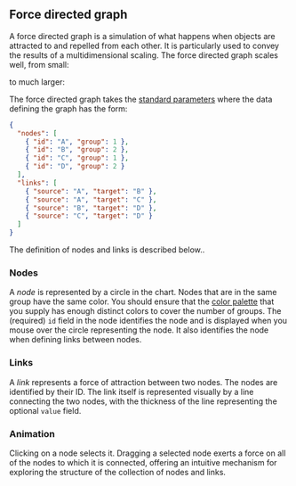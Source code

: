 ## Force directed graph

A force directed graph is a simulation of what happens when objects
are attracted to and repelled from each other. It is particularly
used to convey the results of a multidimensional scaling. The
force directed graph scales well, from small:

<span  class="chart-container" id="force_0"></span>

to much larger:

<span  class="chart-container" id="force_1"></span>

<Parameters>

The force directed graph takes the [standard parameters](/charts/#standard-parameters)
where the data defining the graph has the form:

<Parameter name="data" type="dict">
<div>

~~~json
{
  "nodes": [
    { "id": "A", "group": 1 },
    { "id": "B", "group": 2 },
    { "id": "C", "group": 1 },
    { "id": "D", "group": 2 }
  ],
  "links": [
    { "source": "A", "target": "B" },
    { "source": "A", "target": "C" },
    { "source": "B", "target": "D" },
    { "source": "C", "target": "D" }
  ]
}
~~~

The definition of nodes and links is described below..

</div>
</Parameter>
</Parameters>

### Nodes

A *node* is represented by a circle in the chart. Nodes that are
in the same group have the same color. You should ensure that the
[color palette](/color) that you supply has enough distinct colors
to cover the number of groups. The (required) `id` field in the
node identifies the node and is displayed when you mouse over the
circle representing the node. It also identifies the node when
defining links between nodes.

### Links

A *link* represents a force of attraction between two nodes. The
nodes are identified by their ID. The link itself is represented
visually by a line connecting the two nodes, with the thickness
of the line representing the optional `value` field.

### Animation

Clicking on a node selects it. Dragging a selected node exerts a
force on all of the nodes to which it is connected, offering an
intuitive mechanism for exploring the structure of the collection
of nodes and links.

<script>
     setTimeout(() => {
  Promise.resolve().then(() => {
    Doodl.force('#force_0',{'nodes': [{'id': 'A', 'group': 1}, {'id': 'B', 'group': 2}, {'id': 'C', 'group': 1}, {'id': 'D', 'group': 2}], 'links': [{'source': 'A', 'target': 'B'}, {'source': 'A', 'target': 'C'}, {'source': 'B', 'target': 'D'}, {'source': 'C', 'target': 'D'}]},{'width': 500, 'height': 500},{},['#A1C9F4', '#FFB482', '#8DE5A1', '#FF9F9B', '#D0BBFF', '#DEBB9B', '#FAB0E4', '#CFCFCF', '#FFFEA3', '#B9F2F0']);
    Doodl.force('#force_1',{'nodes': [{'id': 'Myriel', 'group': 1}, {'id': 'Napoleon', 'group': 1}, {'id': 'Mlle.Baptistine', 'group': 1}, {'id': 'Mme.Magloire', 'group': 1}, {'id': 'CountessdeLo', 'group': 1}, {'id': 'Geborand', 'group': 1}, {'id': 'Champtercier', 'group': 1}, {'id': 'Cravatte', 'group': 1}, {'id': 'Count', 'group': 1}, {'id': 'OldMan', 'group': 1}, {'id': 'Labarre', 'group': 2}, {'id': 'Valjean', 'group': 2}, {'id': 'Marguerite', 'group': 3}, {'id': 'Mme.deR', 'group': 2}, {'id': 'Isabeau', 'group': 2}, {'id': 'Gervais', 'group': 2}, {'id': 'Tholomyes', 'group': 3}, {'id': 'Listolier', 'group': 3}, {'id': 'Fameuil', 'group': 3}, {'id': 'Blacheville', 'group': 3}, {'id': 'Favourite', 'group': 3}, {'id': 'Dahlia', 'group': 3}, {'id': 'Zephine', 'group': 3}, {'id': 'Fantine', 'group': 3}, {'id': 'Mme.Thenardier', 'group': 4}, {'id': 'Thenardier', 'group': 4}, {'id': 'Cosette', 'group': 5}, {'id': 'Javert', 'group': 4}, {'id': 'Fauchelevent', 'group': 0}, {'id': 'Bamatabois', 'group': 2}, {'id': 'Perpetue', 'group': 3}, {'id': 'Simplice', 'group': 2}, {'id': 'Scaufflaire', 'group': 2}, {'id': 'Woman1', 'group': 2}, {'id': 'Judge', 'group': 2}, {'id': 'Champmathieu', 'group': 2}, {'id': 'Brevet', 'group': 2}, {'id': 'Chenildieu', 'group': 2}, {'id': 'Cochepaille', 'group': 2}, {'id': 'Pontmercy', 'group': 4}, {'id': 'Boulatruelle', 'group': 6}, {'id': 'Eponine', 'group': 4}, {'id': 'Anzelma', 'group': 4}, {'id': 'Woman2', 'group': 5}, {'id': 'MotherInnocent', 'group': 0}, {'id': 'Gribier', 'group': 0}, {'id': 'Jondrette', 'group': 7}, {'id': 'Mme.Burgon', 'group': 7}, {'id': 'Gavroche', 'group': 8}, {'id': 'Gillenormand', 'group': 5}, {'id': 'Magnon', 'group': 5}, {'id': 'Mlle.Gillenormand', 'group': 5}, {'id': 'Mme.Pontmercy', 'group': 5}, {'id': 'Mlle.Vaubois', 'group': 5}, {'id': 'Lt.Gillenormand', 'group': 5}, {'id': 'Marius', 'group': 8}, {'id': 'BaronessT', 'group': 5}, {'id': 'Mabeuf', 'group': 8}, {'id': 'Enjolras', 'group': 8}, {'id': 'Combeferre', 'group': 8}, {'id': 'Prouvaire', 'group': 8}, {'id': 'Feuilly', 'group': 8}, {'id': 'Courfeyrac', 'group': 8}, {'id': 'Bahorel', 'group': 8}, {'id': 'Bossuet', 'group': 8}, {'id': 'Joly', 'group': 8}, {'id': 'Grantaire', 'group': 8}, {'id': 'MotherPlutarch', 'group': 9}, {'id': 'Gueulemer', 'group': 4}, {'id': 'Babet', 'group': 4}, {'id': 'Claquesous', 'group': 4}, {'id': 'Montparnasse', 'group': 4}, {'id': 'Toussaint', 'group': 5}, {'id': 'Child1', 'group': 10}, {'id': 'Child2', 'group': 10}, {'id': 'Brujon', 'group': 4}, {'id': 'Mme.Hucheloup', 'group': 8}], 'links': [{'source': 'Napoleon', 'target': 'Myriel', 'value': 1}, {'source': 'Mlle.Baptistine', 'target': 'Myriel', 'value': 8}, {'source': 'Mme.Magloire', 'target': 'Myriel', 'value': 10}, {'source': 'Mme.Magloire', 'target': 'Mlle.Baptistine', 'value': 6}, {'source': 'CountessdeLo', 'target': 'Myriel', 'value': 1}, {'source': 'Geborand', 'target': 'Myriel', 'value': 1}, {'source': 'Champtercier', 'target': 'Myriel', 'value': 1}, {'source': 'Cravatte', 'target': 'Myriel', 'value': 1}, {'source': 'Count', 'target': 'Myriel', 'value': 2}, {'source': 'OldMan', 'target': 'Myriel', 'value': 1}, {'source': 'Valjean', 'target': 'Labarre', 'value': 1}, {'source': 'Valjean', 'target': 'Mme.Magloire', 'value': 3}, {'source': 'Valjean', 'target': 'Mlle.Baptistine', 'value': 3}, {'source': 'Valjean', 'target': 'Myriel', 'value': 5}, {'source': 'Marguerite', 'target': 'Valjean', 'value': 1}, {'source': 'Mme.deR', 'target': 'Valjean', 'value': 1}, {'source': 'Isabeau', 'target': 'Valjean', 'value': 1}, {'source': 'Gervais', 'target': 'Valjean', 'value': 1}, {'source': 'Listolier', 'target': 'Tholomyes', 'value': 4}, {'source': 'Fameuil', 'target': 'Tholomyes', 'value': 4}, {'source': 'Fameuil', 'target': 'Listolier', 'value': 4}, {'source': 'Blacheville', 'target': 'Tholomyes', 'value': 4}, {'source': 'Blacheville', 'target': 'Listolier', 'value': 4}, {'source': 'Blacheville', 'target': 'Fameuil', 'value': 4}, {'source': 'Favourite', 'target': 'Tholomyes', 'value': 3}, {'source': 'Favourite', 'target': 'Listolier', 'value': 3}, {'source': 'Favourite', 'target': 'Fameuil', 'value': 3}, {'source': 'Favourite', 'target': 'Blacheville', 'value': 4}, {'source': 'Dahlia', 'target': 'Tholomyes', 'value': 3}, {'source': 'Dahlia', 'target': 'Listolier', 'value': 3}, {'source': 'Dahlia', 'target': 'Fameuil', 'value': 3}, {'source': 'Dahlia', 'target': 'Blacheville', 'value': 3}, {'source': 'Dahlia', 'target': 'Favourite', 'value': 5}, {'source': 'Zephine', 'target': 'Tholomyes', 'value': 3}, {'source': 'Zephine', 'target': 'Listolier', 'value': 3}, {'source': 'Zephine', 'target': 'Fameuil', 'value': 3}, {'source': 'Zephine', 'target': 'Blacheville', 'value': 3}, {'source': 'Zephine', 'target': 'Favourite', 'value': 4}, {'source': 'Zephine', 'target': 'Dahlia', 'value': 4}, {'source': 'Fantine', 'target': 'Tholomyes', 'value': 3}, {'source': 'Fantine', 'target': 'Listolier', 'value': 3}, {'source': 'Fantine', 'target': 'Fameuil', 'value': 3}, {'source': 'Fantine', 'target': 'Blacheville', 'value': 3}, {'source': 'Fantine', 'target': 'Favourite', 'value': 4}, {'source': 'Fantine', 'target': 'Dahlia', 'value': 4}, {'source': 'Fantine', 'target': 'Zephine', 'value': 4}, {'source': 'Fantine', 'target': 'Marguerite', 'value': 2}, {'source': 'Fantine', 'target': 'Valjean', 'value': 9}, {'source': 'Mme.Thenardier', 'target': 'Fantine', 'value': 2}, {'source': 'Mme.Thenardier', 'target': 'Valjean', 'value': 7}, {'source': 'Thenardier', 'target': 'Mme.Thenardier', 'value': 13}, {'source': 'Thenardier', 'target': 'Fantine', 'value': 1}, {'source': 'Thenardier', 'target': 'Valjean', 'value': 12}, {'source': 'Cosette', 'target': 'Mme.Thenardier', 'value': 4}, {'source': 'Cosette', 'target': 'Valjean', 'value': 31}, {'source': 'Cosette', 'target': 'Tholomyes', 'value': 1}, {'source': 'Cosette', 'target': 'Thenardier', 'value': 1}, {'source': 'Javert', 'target': 'Valjean', 'value': 17}, {'source': 'Javert', 'target': 'Fantine', 'value': 5}, {'source': 'Javert', 'target': 'Thenardier', 'value': 5}, {'source': 'Javert', 'target': 'Mme.Thenardier', 'value': 1}, {'source': 'Javert', 'target': 'Cosette', 'value': 1}, {'source': 'Fauchelevent', 'target': 'Valjean', 'value': 8}, {'source': 'Fauchelevent', 'target': 'Javert', 'value': 1}, {'source': 'Bamatabois', 'target': 'Fantine', 'value': 1}, {'source': 'Bamatabois', 'target': 'Javert', 'value': 1}, {'source': 'Bamatabois', 'target': 'Valjean', 'value': 2}, {'source': 'Perpetue', 'target': 'Fantine', 'value': 1}, {'source': 'Simplice', 'target': 'Perpetue', 'value': 2}, {'source': 'Simplice', 'target': 'Valjean', 'value': 3}, {'source': 'Simplice', 'target': 'Fantine', 'value': 2}, {'source': 'Simplice', 'target': 'Javert', 'value': 1}, {'source': 'Scaufflaire', 'target': 'Valjean', 'value': 1}, {'source': 'Woman1', 'target': 'Valjean', 'value': 2}, {'source': 'Woman1', 'target': 'Javert', 'value': 1}, {'source': 'Judge', 'target': 'Valjean', 'value': 3}, {'source': 'Judge', 'target': 'Bamatabois', 'value': 2}, {'source': 'Champmathieu', 'target': 'Valjean', 'value': 3}, {'source': 'Champmathieu', 'target': 'Judge', 'value': 3}, {'source': 'Champmathieu', 'target': 'Bamatabois', 'value': 2}, {'source': 'Brevet', 'target': 'Judge', 'value': 2}, {'source': 'Brevet', 'target': 'Champmathieu', 'value': 2}, {'source': 'Brevet', 'target': 'Valjean', 'value': 2}, {'source': 'Brevet', 'target': 'Bamatabois', 'value': 1}, {'source': 'Chenildieu', 'target': 'Judge', 'value': 2}, {'source': 'Chenildieu', 'target': 'Champmathieu', 'value': 2}, {'source': 'Chenildieu', 'target': 'Brevet', 'value': 2}, {'source': 'Chenildieu', 'target': 'Valjean', 'value': 2}, {'source': 'Chenildieu', 'target': 'Bamatabois', 'value': 1}, {'source': 'Cochepaille', 'target': 'Judge', 'value': 2}, {'source': 'Cochepaille', 'target': 'Champmathieu', 'value': 2}, {'source': 'Cochepaille', 'target': 'Brevet', 'value': 2}, {'source': 'Cochepaille', 'target': 'Chenildieu', 'value': 2}, {'source': 'Cochepaille', 'target': 'Valjean', 'value': 2}, {'source': 'Cochepaille', 'target': 'Bamatabois', 'value': 1}, {'source': 'Pontmercy', 'target': 'Thenardier', 'value': 1}, {'source': 'Boulatruelle', 'target': 'Thenardier', 'value': 1}, {'source': 'Eponine', 'target': 'Mme.Thenardier', 'value': 2}, {'source': 'Eponine', 'target': 'Thenardier', 'value': 3}, {'source': 'Anzelma', 'target': 'Eponine', 'value': 2}, {'source': 'Anzelma', 'target': 'Thenardier', 'value': 2}, {'source': 'Anzelma', 'target': 'Mme.Thenardier', 'value': 1}, {'source': 'Woman2', 'target': 'Valjean', 'value': 3}, {'source': 'Woman2', 'target': 'Cosette', 'value': 1}, {'source': 'Woman2', 'target': 'Javert', 'value': 1}, {'source': 'MotherInnocent', 'target': 'Fauchelevent', 'value': 3}, {'source': 'MotherInnocent', 'target': 'Valjean', 'value': 1}, {'source': 'Gribier', 'target': 'Fauchelevent', 'value': 2}, {'source': 'Mme.Burgon', 'target': 'Jondrette', 'value': 1}, {'source': 'Gavroche', 'target': 'Mme.Burgon', 'value': 2}, {'source': 'Gavroche', 'target': 'Thenardier', 'value': 1}, {'source': 'Gavroche', 'target': 'Javert', 'value': 1}, {'source': 'Gavroche', 'target': 'Valjean', 'value': 1}, {'source': 'Gillenormand', 'target': 'Cosette', 'value': 3}, {'source': 'Gillenormand', 'target': 'Valjean', 'value': 2}, {'source': 'Magnon', 'target': 'Gillenormand', 'value': 1}, {'source': 'Magnon', 'target': 'Mme.Thenardier', 'value': 1}, {'source': 'Mlle.Gillenormand', 'target': 'Gillenormand', 'value': 9}, {'source': 'Mlle.Gillenormand', 'target': 'Cosette', 'value': 2}, {'source': 'Mlle.Gillenormand', 'target': 'Valjean', 'value': 2}, {'source': 'Mme.Pontmercy', 'target': 'Mlle.Gillenormand', 'value': 1}, {'source': 'Mme.Pontmercy', 'target': 'Pontmercy', 'value': 1}, {'source': 'Mlle.Vaubois', 'target': 'Mlle.Gillenormand', 'value': 1}, {'source': 'Lt.Gillenormand', 'target': 'Mlle.Gillenormand', 'value': 2}, {'source': 'Lt.Gillenormand', 'target': 'Gillenormand', 'value': 1}, {'source': 'Lt.Gillenormand', 'target': 'Cosette', 'value': 1}, {'source': 'Marius', 'target': 'Mlle.Gillenormand', 'value': 6}, {'source': 'Marius', 'target': 'Gillenormand', 'value': 12}, {'source': 'Marius', 'target': 'Pontmercy', 'value': 1}, {'source': 'Marius', 'target': 'Lt.Gillenormand', 'value': 1}, {'source': 'Marius', 'target': 'Cosette', 'value': 21}, {'source': 'Marius', 'target': 'Valjean', 'value': 19}, {'source': 'Marius', 'target': 'Tholomyes', 'value': 1}, {'source': 'Marius', 'target': 'Thenardier', 'value': 2}, {'source': 'Marius', 'target': 'Eponine', 'value': 5}, {'source': 'Marius', 'target': 'Gavroche', 'value': 4}, {'source': 'BaronessT', 'target': 'Gillenormand', 'value': 1}, {'source': 'BaronessT', 'target': 'Marius', 'value': 1}, {'source': 'Mabeuf', 'target': 'Marius', 'value': 1}, {'source': 'Mabeuf', 'target': 'Eponine', 'value': 1}, {'source': 'Mabeuf', 'target': 'Gavroche', 'value': 1}, {'source': 'Enjolras', 'target': 'Marius', 'value': 7}, {'source': 'Enjolras', 'target': 'Gavroche', 'value': 7}, {'source': 'Enjolras', 'target': 'Javert', 'value': 6}, {'source': 'Enjolras', 'target': 'Mabeuf', 'value': 1}, {'source': 'Enjolras', 'target': 'Valjean', 'value': 4}, {'source': 'Combeferre', 'target': 'Enjolras', 'value': 15}, {'source': 'Combeferre', 'target': 'Marius', 'value': 5}, {'source': 'Combeferre', 'target': 'Gavroche', 'value': 6}, {'source': 'Combeferre', 'target': 'Mabeuf', 'value': 2}, {'source': 'Prouvaire', 'target': 'Gavroche', 'value': 1}, {'source': 'Prouvaire', 'target': 'Enjolras', 'value': 4}, {'source': 'Prouvaire', 'target': 'Combeferre', 'value': 2}, {'source': 'Feuilly', 'target': 'Gavroche', 'value': 2}, {'source': 'Feuilly', 'target': 'Enjolras', 'value': 6}, {'source': 'Feuilly', 'target': 'Prouvaire', 'value': 2}, {'source': 'Feuilly', 'target': 'Combeferre', 'value': 5}, {'source': 'Feuilly', 'target': 'Mabeuf', 'value': 1}, {'source': 'Feuilly', 'target': 'Marius', 'value': 1}, {'source': 'Courfeyrac', 'target': 'Marius', 'value': 9}, {'source': 'Courfeyrac', 'target': 'Enjolras', 'value': 17}, {'source': 'Courfeyrac', 'target': 'Combeferre', 'value': 13}, {'source': 'Courfeyrac', 'target': 'Gavroche', 'value': 7}, {'source': 'Courfeyrac', 'target': 'Mabeuf', 'value': 2}, {'source': 'Courfeyrac', 'target': 'Eponine', 'value': 1}, {'source': 'Courfeyrac', 'target': 'Feuilly', 'value': 6}, {'source': 'Courfeyrac', 'target': 'Prouvaire', 'value': 3}, {'source': 'Bahorel', 'target': 'Combeferre', 'value': 5}, {'source': 'Bahorel', 'target': 'Gavroche', 'value': 5}, {'source': 'Bahorel', 'target': 'Courfeyrac', 'value': 6}, {'source': 'Bahorel', 'target': 'Mabeuf', 'value': 2}, {'source': 'Bahorel', 'target': 'Enjolras', 'value': 4}, {'source': 'Bahorel', 'target': 'Feuilly', 'value': 3}, {'source': 'Bahorel', 'target': 'Prouvaire', 'value': 2}, {'source': 'Bahorel', 'target': 'Marius', 'value': 1}, {'source': 'Bossuet', 'target': 'Marius', 'value': 5}, {'source': 'Bossuet', 'target': 'Courfeyrac', 'value': 12}, {'source': 'Bossuet', 'target': 'Gavroche', 'value': 5}, {'source': 'Bossuet', 'target': 'Bahorel', 'value': 4}, {'source': 'Bossuet', 'target': 'Enjolras', 'value': 10}, {'source': 'Bossuet', 'target': 'Feuilly', 'value': 6}, {'source': 'Bossuet', 'target': 'Prouvaire', 'value': 2}, {'source': 'Bossuet', 'target': 'Combeferre', 'value': 9}, {'source': 'Bossuet', 'target': 'Mabeuf', 'value': 1}, {'source': 'Bossuet', 'target': 'Valjean', 'value': 1}, {'source': 'Joly', 'target': 'Bahorel', 'value': 5}, {'source': 'Joly', 'target': 'Bossuet', 'value': 7}, {'source': 'Joly', 'target': 'Gavroche', 'value': 3}, {'source': 'Joly', 'target': 'Courfeyrac', 'value': 5}, {'source': 'Joly', 'target': 'Enjolras', 'value': 5}, {'source': 'Joly', 'target': 'Feuilly', 'value': 5}, {'source': 'Joly', 'target': 'Prouvaire', 'value': 2}, {'source': 'Joly', 'target': 'Combeferre', 'value': 5}, {'source': 'Joly', 'target': 'Mabeuf', 'value': 1}, {'source': 'Joly', 'target': 'Marius', 'value': 2}, {'source': 'Grantaire', 'target': 'Bossuet', 'value': 3}, {'source': 'Grantaire', 'target': 'Enjolras', 'value': 3}, {'source': 'Grantaire', 'target': 'Combeferre', 'value': 1}, {'source': 'Grantaire', 'target': 'Courfeyrac', 'value': 2}, {'source': 'Grantaire', 'target': 'Joly', 'value': 2}, {'source': 'Grantaire', 'target': 'Gavroche', 'value': 1}, {'source': 'Grantaire', 'target': 'Bahorel', 'value': 1}, {'source': 'Grantaire', 'target': 'Feuilly', 'value': 1}, {'source': 'Grantaire', 'target': 'Prouvaire', 'value': 1}, {'source': 'MotherPlutarch', 'target': 'Mabeuf', 'value': 3}, {'source': 'Gueulemer', 'target': 'Thenardier', 'value': 5}, {'source': 'Gueulemer', 'target': 'Valjean', 'value': 1}, {'source': 'Gueulemer', 'target': 'Mme.Thenardier', 'value': 1}, {'source': 'Gueulemer', 'target': 'Javert', 'value': 1}, {'source': 'Gueulemer', 'target': 'Gavroche', 'value': 1}, {'source': 'Gueulemer', 'target': 'Eponine', 'value': 1}, {'source': 'Babet', 'target': 'Thenardier', 'value': 6}, {'source': 'Babet', 'target': 'Gueulemer', 'value': 6}, {'source': 'Babet', 'target': 'Valjean', 'value': 1}, {'source': 'Babet', 'target': 'Mme.Thenardier', 'value': 1}, {'source': 'Babet', 'target': 'Javert', 'value': 2}, {'source': 'Babet', 'target': 'Gavroche', 'value': 1}, {'source': 'Babet', 'target': 'Eponine', 'value': 1}, {'source': 'Claquesous', 'target': 'Thenardier', 'value': 4}, {'source': 'Claquesous', 'target': 'Babet', 'value': 4}, {'source': 'Claquesous', 'target': 'Gueulemer', 'value': 4}, {'source': 'Claquesous', 'target': 'Valjean', 'value': 1}, {'source': 'Claquesous', 'target': 'Mme.Thenardier', 'value': 1}, {'source': 'Claquesous', 'target': 'Javert', 'value': 1}, {'source': 'Claquesous', 'target': 'Eponine', 'value': 1}, {'source': 'Claquesous', 'target': 'Enjolras', 'value': 1}, {'source': 'Montparnasse', 'target': 'Javert', 'value': 1}, {'source': 'Montparnasse', 'target': 'Babet', 'value': 2}, {'source': 'Montparnasse', 'target': 'Gueulemer', 'value': 2}, {'source': 'Montparnasse', 'target': 'Claquesous', 'value': 2}, {'source': 'Montparnasse', 'target': 'Valjean', 'value': 1}, {'source': 'Montparnasse', 'target': 'Gavroche', 'value': 1}, {'source': 'Montparnasse', 'target': 'Eponine', 'value': 1}, {'source': 'Montparnasse', 'target': 'Thenardier', 'value': 1}, {'source': 'Toussaint', 'target': 'Cosette', 'value': 2}, {'source': 'Toussaint', 'target': 'Javert', 'value': 1}, {'source': 'Toussaint', 'target': 'Valjean', 'value': 1}, {'source': 'Child1', 'target': 'Gavroche', 'value': 2}, {'source': 'Child2', 'target': 'Gavroche', 'value': 2}, {'source': 'Child2', 'target': 'Child1', 'value': 3}, {'source': 'Brujon', 'target': 'Babet', 'value': 3}, {'source': 'Brujon', 'target': 'Gueulemer', 'value': 3}, {'source': 'Brujon', 'target': 'Thenardier', 'value': 3}, {'source': 'Brujon', 'target': 'Gavroche', 'value': 1}, {'source': 'Brujon', 'target': 'Eponine', 'value': 1}, {'source': 'Brujon', 'target': 'Claquesous', 'value': 1}, {'source': 'Brujon', 'target': 'Montparnasse', 'value': 1}, {'source': 'Mme.Hucheloup', 'target': 'Bossuet', 'value': 1}, {'source': 'Mme.Hucheloup', 'target': 'Joly', 'value': 1}, {'source': 'Mme.Hucheloup', 'target': 'Grantaire', 'value': 1}, {'source': 'Mme.Hucheloup', 'target': 'Bahorel', 'value': 1}, {'source': 'Mme.Hucheloup', 'target': 'Courfeyrac', 'value': 1}, {'source': 'Mme.Hucheloup', 'target': 'Gavroche', 'value': 1}, {'source': 'Mme.Hucheloup', 'target': 'Enjolras', 'value': 1}]},{'width': 1500, 'height': 1300},{},['#A1C9F4', '#FFB482', '#8DE5A1', '#FF9F9B', '#D0BBFF', '#DEBB9B', '#FAB0E4', '#CFCFCF', '#FFFEA3', '#B9F2F0']);
  });
 }, 1000)
</script>

